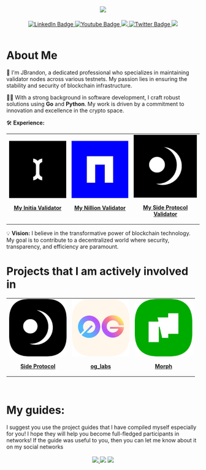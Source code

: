 <div id="header" align="center">
  <img src="https://avatars.githubusercontent.com/u/109657439?v=4" width="150"/>
</div>
<br>
<div id="badges" align="center">
  <a href="https://discord.com/users/961408999411048461">
    <img src="https://img.shields.io/badge/Discord-blue?style=for-the-badge&logo=https%3A%2F%2Fimg.icons8.com%2Fios%2F50%2Fmedium-logo.png&logoColor=white" alt="LinkedIn Badge"/>
  </a>
  <a href="https://medium.com/@James_Brandon">
    <img src="https://img.shields.io/badge/Medium-black?style=for-the-badge&logo=https%3A%2F%2Fimg.icons8.com%2Fios%2F50%2Fmedium-logo.png&logoColor=white" alt="Youtube Badge"/>
  </a>
  <a href="https://keybase.io/jamesbrandon">
    <img src="https://img.shields.io/badge/Keybase-orange?style=for-the-badge&logo=https%3A%2F%2Fimg.icons8.com%2Fios%2F50%2Fmedium-logo.png&logoColor=white">
  </a>
  <a href="https://x.com/JBTGrox">
    <img src="https://img.shields.io/badge/Twitter-blue?style=for-the-badge&logo=twitter&logoColor=white" alt="Twitter Badge"/>
  </a>
  <a href="https://linktr.ee/JBrandon_?utm_source=linktree_admin_share">
    <img src="https://img.shields.io/badge/Linktree-green?style=for-the-badge&logo=https%3A%2F%2Fimg.icons8.com%2Fios%2F50%2Fmedium-logo.png&logoColor=white">
  </a>
</div>
<br>

<h1>About Me</h1>

🔧 I'm JBrandon, a dedicated professional who specializes in maintaining validator nodes across various testnets. My passion lies in ensuring the stability and security of blockchain infrastructure.

👨‍💻 With a strong background in software development, I craft robust solutions using **Go** and **Python**. My work is driven by a commitment to innovation and excellence in the crypto space.

🛠️ **Experience:**

<table align=center>
  <tr align=center>
    <td align=center>
      <a href="https://scan.testnet.initia.xyz/initiation-1/validators/initvaloper1kuaqagx4qwdsaruapsageu7ngd7964x7wh3d8a">
        <img src="https://github.com/TempGROX/TempGROX/blob/main/src/photos/ayyW6i94_200x200.jpg">
        <p><strong>My Initia Validator</strong></p>
      </a>
    </td>
    <td align=center>
      <a href="https://testnet.ping.pub/nillion/staking/nillionvaloper1rultmpvstxlu6eempv0aqg65dqv5evw0xa0n59">
        <img src="https://github.com/TempGROX/TempGROX/blob/main/src/photos/AdOJJAHw_200x200.jpg">
        <p><strong>My Nillion Validator</strong></p>
      </a>
    </td>
    <td align=center>
      <a href="https://testnet.side.explorers.guru/validator/bcvaloper1sd62r6kexzc0q6wvhpkgtmm6w8xlsrenhra6ea">
        <img src="https://github.com/TempGROX/TempGROX/blob/main/src/photos/images.png">
        <p><strong>My Side Protocol Validator</strong></p>
      </a>
    </td>
  </tr>
</table>

💡 **Vision:**
I believe in the transformative power of blockchain technology. My goal is to contribute to a decentralized world where security, transparency, and efficiency are paramount.

<h1>Projects that I am actively involved in</h1>
<table align="center">
  <tr align="center">
    <td align="center" hspace="30">
      <a href="https://side.one/">
        <img src="https://github.com/TempGROX/TempGROX/blob/main/src/photos/rounded-in-photoretrica%20(1).png" width="150">
        <p><strong>Side Protocol</strong></p>
      </a>
    </td>
    <td align="center">
      <a href="https://0g.ai/">
        <img src="https://github.com/TempGROX/TempGROX/blob/main/src/photos/rounded-in-photoretrica.png" width="150">
        <p><strong>og_labs</strong></p>
      </a>
    </td>
    <td align="center">
      <a href="https://www.morphl2.io/">
        <img src="https://github.com/TempGROX/TempGROX/blob/main/src/photos/rounded-in-photoretrica%20(2).png" width="150">
        <p><strong>Morph</strong></p>
      </a>
    </td>
  </tr>
</table>
<br>

<h1>My guides:</h1>
I suggest you use the project guides that I have compiled myself especially for you! I hope they will help you become full-fledged participants in networks! If the guide was useful to you, then you can let me know about it on my social networks

<div align="center">
  <br>
  <a href="https://github.com/TempGROX/my_side_protocol_guide/blob/main/README.md">
    <img src="https://img.shields.io/badge/My%20Side%20Protocol%20Guide-black?style=for-the-badge&logo=https%3A%2F%2Fimg.icons8.com%2Fios%2F50%2Fmedium-logo.png&logoColor=white">
  </a>
  <a href="https://github.com/TempGROX/my_og_validator_guide/blob/main/README.md">
    <img src="https://img.shields.io/badge/My%200G_LABS%20guide-purple?style=for-the-badge&logo=https%3A%2F%2Fimg.icons8.com%2Fios%2F50%2Fmedium-logo.png&logoColor=white"></a>
  <a href="https://github.com/TempGROX/my_morph_guide/blob/main/README.md">
    <img src="https://img.shields.io/badge/My%20Morph%20guide-green?style=for-the-badge&logo=https%3A%2F%2Fimg.icons8.com%2Fios%2F50%2Fmedium-logo.png&logoColor=white"></a>
</div>
